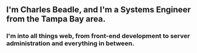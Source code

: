 ## I'm Charles Beadle, and I'm a Systems Engineer from the Tampa Bay area.

### I'm into all things web, from front-end development to server administration and everything in between.
